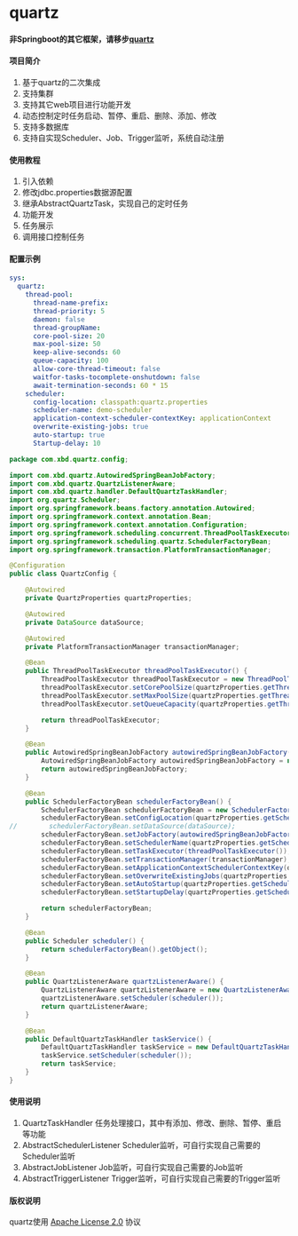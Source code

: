 # quartz
#### 非Springboot的其它框架，请移步[quartz](https://gitee.com/xbd521/quartz)
#### 项目简介
1. 基于quartz的二次集成
2. 支持集群
3. 支持其它web项目进行功能开发
4. 动态控制定时任务启动、暂停、重启、删除、添加、修改
5. 支持多数据库
6. 支持自实现Scheduler、Job、Trigger监听，系统自动注册

#### 使用教程

1. 引入依赖
2. 修改jdbc.properties数据源配置
3. 继承AbstractQuartzTask，实现自己的定时任务
4. 功能开发
5. 任务展示
6. 调用接口控制任务

#### 配置示例
```yaml
sys:
  quartz:
    thread-pool:
      thread-name-prefix: 
      thread-priority: 5
      daemon: false
      thread-groupName:
      core-pool-size: 20
      max-pool-size: 50
      keep-alive-seconds: 60
      queue-capacity: 100
      allow-core-thread-timeout: false
      waitfor-tasks-tocomplete-onshutdown: false
      await-termination-seconds: 60 * 15
    scheduler:
      config-location: classpath:quartz.properties
      scheduler-name: demo-scheduler
      application-context-scheduler-contextKey: applicationContext
      overwrite-existing-jobs: true
      auto-startup: true
      Startup-delay: 10
```

```java
package com.xbd.quartz.config;

import com.xbd.quartz.AutowiredSpringBeanJobFactory;
import com.xbd.quartz.QuartzListenerAware;
import com.xbd.quartz.handler.DefaultQuartzTaskHandler;
import org.quartz.Scheduler;
import org.springframework.beans.factory.annotation.Autowired;
import org.springframework.context.annotation.Bean;
import org.springframework.context.annotation.Configuration;
import org.springframework.scheduling.concurrent.ThreadPoolTaskExecutor;
import org.springframework.scheduling.quartz.SchedulerFactoryBean;
import org.springframework.transaction.PlatformTransactionManager;

@Configuration
public class QuartzConfig {

    @Autowired
    private QuartzProperties quartzProperties;

    @Autowired
    private DataSource dataSource;

    @Autowired
    private PlatformTransactionManager transactionManager;

    @Bean
    public ThreadPoolTaskExecutor threadPoolTaskExecutor() {
        ThreadPoolTaskExecutor threadPoolTaskExecutor = new ThreadPoolTaskExecutor();
        threadPoolTaskExecutor.setCorePoolSize(quartzProperties.getThreadPool().getCorePoolSize());
        threadPoolTaskExecutor.setMaxPoolSize(quartzProperties.getThreadPool().getMaxPoolSize());
        threadPoolTaskExecutor.setQueueCapacity(quartzProperties.getThreadPool().getQueueCapacity());

        return threadPoolTaskExecutor;
    }

    @Bean
    public AutowiredSpringBeanJobFactory autowiredSpringBeanJobFactory() {
        AutowiredSpringBeanJobFactory autowiredSpringBeanJobFactory = new AutowiredSpringBeanJobFactory();
        return autowiredSpringBeanJobFactory;
    }

    @Bean
    public SchedulerFactoryBean schedulerFactoryBean() {
        SchedulerFactoryBean schedulerFactoryBean = new SchedulerFactoryBean();
        schedulerFactoryBean.setConfigLocation(quartzProperties.getScheduler().getConfigLocation());
//        schedulerFactoryBean.setDataSource(dataSource);
        schedulerFactoryBean.setJobFactory(autowiredSpringBeanJobFactory());
        schedulerFactoryBean.setSchedulerName(quartzProperties.getScheduler().getSchedulerName());
        schedulerFactoryBean.setTaskExecutor(threadPoolTaskExecutor());
        schedulerFactoryBean.setTransactionManager(transactionManager);
        schedulerFactoryBean.setApplicationContextSchedulerContextKey(quartzProperties.getScheduler().getApplicationContextSchedulerContextKey());
        schedulerFactoryBean.setOverwriteExistingJobs(quartzProperties.getScheduler().isOverwriteExistingJobs());
        schedulerFactoryBean.setAutoStartup(quartzProperties.getScheduler().isAutoStartup());
        schedulerFactoryBean.setStartupDelay(quartzProperties.getScheduler().getStartupDelay());

        return schedulerFactoryBean;
    }

    @Bean
    public Scheduler scheduler() {
        return schedulerFactoryBean().getObject();
    }

    @Bean
    public QuartzListenerAware quartzListenerAware() {
        QuartzListenerAware quartzListenerAware = new QuartzListenerAware();
        quartzListenerAware.setScheduler(scheduler());
        return quartzListenerAware;
    }

    @Bean
    public DefaultQuartzTaskHandler taskService() {
        DefaultQuartzTaskHandler taskService = new DefaultQuartzTaskHandler();
        taskService.setScheduler(scheduler());
        return taskService;
    }
}
```

#### 使用说明

1. QuartzTaskHandler 任务处理接口，其中有添加、修改、删除、暂停、重启等功能
2. AbstractSchedulerListener Scheduler监听，可自行实现自己需要的Scheduler监听
3. AbstractJobListener Job监听，可自行实现自己需要的Job监听
4. AbstractTriggerListener Trigger监听，可自行实现自己需要的Trigger监听

#### 版权说明
quartz使用 [Apache License 2.0](https://gitee.com/xbd521/quartz-boot/blob/master/LICENSE "Apache License 2.0") 协议



